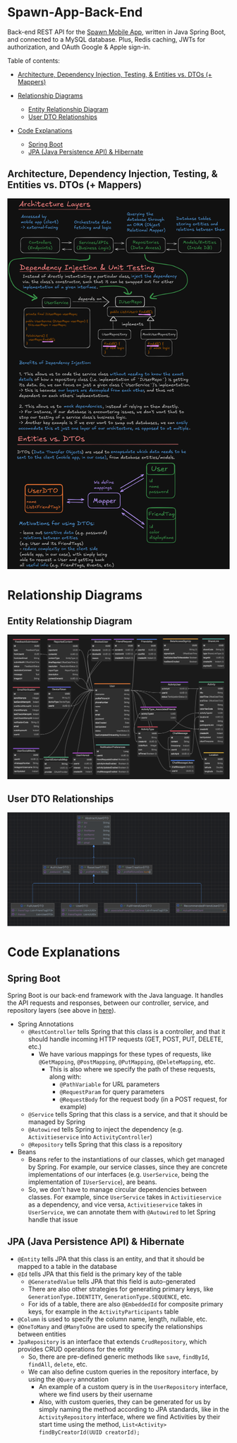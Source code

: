 # Spawn-App-Back-End

Back-end REST API for the [Spawn Mobile App](https://github.com/Daggerpov/Spawn-App-iOS-SwiftUI), written in Java Spring Boot, and connected to a MySQL database. Plus, Redis caching, JWTs for authorization, and OAuth Google & Apple sign-in.

Table of contents:

  - [Architecture, Dependency Injection, Testing, \& Entities vs. DTOs (+ Mappers)](#architecture-dependency-injection-testing--entities-vs-dtos--mappers)
  
- [Relationship Diagrams](#relationship-diagrams)
  - [Entity Relationship Diagram](#entity-relationship-diagram)
  - [User DTO Relationships](#user-dto-relationships)
- [Code Explanations](#code-explanations)
  - [Spring Boot](#spring-boot)
  - [JPA (Java Persistence API) \& Hibernate](#jpa-java-persistence-api--hibernate)

## Architecture, Dependency Injection, Testing, & Entities vs. DTOs (+ Mappers)

![diagrams-architecture-dependency-injection-dtos](diagrams/diagrams-architecture-dependency-injection-dtos.png)

# Relationship Diagrams

## Entity Relationship Diagram

![entity-relationship-diagram-Nov-20-v4-location-db-table](diagrams/entity-relationship-diagram.png)

## User DTO Relationships

![user-dto-relationships.png](diagrams/user-dto-relationships.png)

# Code Explanations

## Spring Boot

Spring Boot is our back-end framework with the Java language. It handles the API requests and responses, between our controller, service, and repository layers (see above in [here](#architecture-dependency-injection-testing--entities-vs-dtos--mappers)).

- Spring Annotations
    - `@RestController` tells Spring that this class is a controller, and that it should handle incoming HTTP requests (GET, POST, PUT, DELETE, etc.)
        - We have various mappings for these types of requests, like `@GetMapping`, `@PostMapping`, `@PutMapping`, `@DeleteMapping`, etc.
            - This is also where we specify the path of these requests, along with:
                - `@PathVariable` for URL parameters
                - `@RequestParam` for query parameters
                - `@RequestBody` for the request body (in a POST request, for example)
    - `@Service` tells Spring that this class is a service, and that it should be managed by Spring
    - `@Autowired` tells Spring to inject the dependency (e.g. `Activitieservice` into `ActivityController`)
    - `@Repository` tells Spring that this class is a repository
- Beans
    - Beans refer to the instantiations of our classes, which get managed by Spring. For example, our service classes, since they are concrete implementations of our interfaces (e.g. `UserService`, being the implementation of `IUserService`), are beans.
    - So, we don't have to manage circular dependencies between classes. For example, since `UserService` takes in `Activitieservice` as a dependency, and vice versa, `Activitieservice` takes in `UserService`, we can annotate them with `@Autowired` to let Spring handle that issue

## JPA (Java Persistence API) & Hibernate

- `@Entity` tells JPA that this class is an entity, and that it should be mapped to a table in the database
- `@Id` tells JPA that this field is the primary key of the table
    - `@GeneratedValue` tells JPA that this field is auto-generated
    - There are also other strategies for generating primary keys, like `GenerationType.IDENTITY`, `GenerationType.SEQUENCE`, etc.
    - For ids of a table, there are also `@EmbeddedId` for composite primary keys, for example in the `ActivityParticipants` table
- `@Column` is used to specify the column name, length, nullable, etc.
- `@OneToMany` and `@ManyToOne` are used to specify the relationships between entities
- `JpaRepository` is an interface that extends `CrudRepository`, which provides CRUD operations for the entity
    - So, there are pre-defined generic methods like `save`, `findById`, `findAll`, `delete`, etc.
    - We can also define custom queries in the repository interface, by using the `@Query` annotation
        - An example of a custom query is in the `UserRepository` interface, where we find users by their username
        - Also, with custom queries, they can be generated for us by simply naming the method according to JPA standards, like in the `ActivityRepository` interface, where we find Activities by their start time using the method, `List<Activity> findByCreatorId(UUID creatorId);`